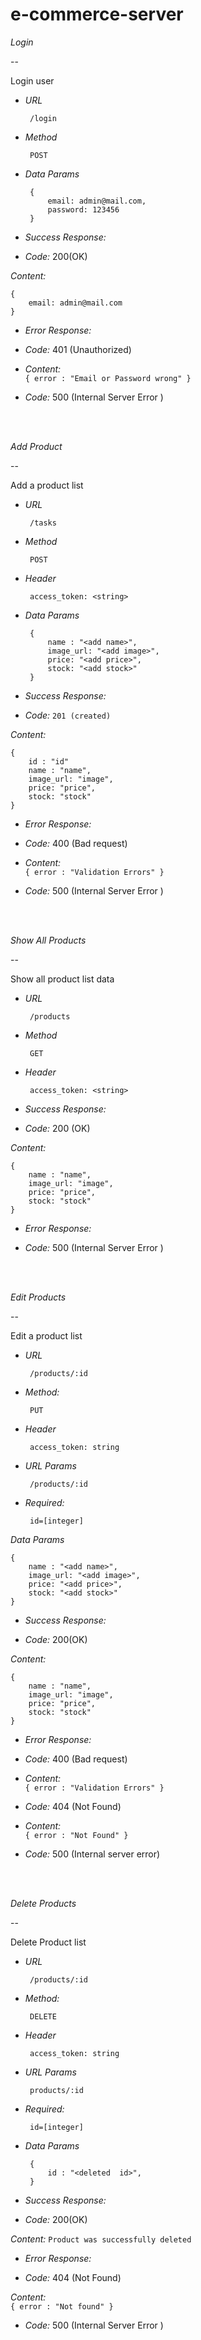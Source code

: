 # e-commerce-server

*Login*

--

  

Login user

  

  

*  *URL*

  

  

		/login

  

*  *Method*

  

  

		POST

  

  

*  *Data Params*

  
  
  

		{
			email: admin@mail.com,
			password: 123456
		}

  
  
  

*  *Success Response:*

  

  

*  *Code:* 
200(OK)

  

*Content:*

  
  

	{
		email: admin@mail.com
	}

  
  

  

*  *Error Response:*

  

  

*  *Code:* 
401 (Unauthorized)

  

  

*  *Content:*  
`{ error : "Email or Password wrong" }`

  

  

*  *Code:* 
500 (Internal Server Error )

  

<br>

<br>

  

*Add Product*

--

  

  

Add a product list

  

  

*  *URL*

  

  

		/tasks

  

  

  

*  *Method*

  

  

		POST

  

  

*  *Header*

  

		access_token: <string>

  

  

*  *Data Params*

  

  
  

		{
			name : "<add name>",
			image_url: "<add image>",
			price: "<add price>",
			stock: "<add stock>"
		}

  
  

  

*  *Success Response:*

  

  

*  *Code:* 
`201 (created)`

  

  

*Content:*

  
  


	{
		id : "id"
		name : "name",
		image_url: "image",
		price: "price",
		stock: "stock"
	}

  

  
  
  
  

  

*  *Error Response:*

  

  

*  *Code:* 
400 (Bad request)

  

  

*  *Content:*  
`{ error : "Validation Errors" }`

  

  

*  *Code:* 
500 (Internal Server Error )

  

<br>

<br>

  

  

*Show All Products*

--

  

  

Show all product list data

  

  

  

*  *URL*

  

  

		/products

  

  

  

*  *Method*

  

  

		GET

  

  

*  *Header*

  

		access_token: <string>

  

  

*  *Success Response:*

  

  

*  *Code:* 
200 (OK)

  

  

*Content:*

  
	{
		name : "name",
		image_url: "image",
		price: "price",
		stock: "stock"
	}
  

*  *Error Response:*

*  *Code:* 500 (Internal Server Error )

  

<br>
<br>

  

*Edit Products*

--

  

  

Edit a product list

  

  

*  *URL*

  

  
  

		/products/:id

  
  

  

  

*  *Method:*

  

  

  

		PUT

  

  

*  *Header*

  

		access_token: string

  

  

*  *URL Params*

  

		/products/:id

  
  
  

*  *Required:*

  

  
  

		id=[integer]

  
  

*Data Params*

	{
		name : "<add name>",
		image_url: "<add image>",
		price: "<add price>",
		stock: "<add stock>"
	}

-  *Success Response:*

  

  

-  *Code:* 
200(OK)

  

  

*Content:*

	{
		name : "name",
		image_url: "image",
		price: "price",
		stock: "stock"
	}


*  *Error Response:*
*  *Code:* 
400 (Bad request)
*  *Content:*  
`{ error : "Validation Errors" }`

  

  

*  *Code:* 
404 (Not Found)

  

  

*  *Content:*  
`{ error : "Not Found" }`

  

  

*  *Code:* 
500 (Internal server error)

  

<br>

<br>

  



*Delete Products*

--

  

Delete Product list

  

  

*  *URL*

  

		/products/:id

  
  

*  *Method:*

  

		DELETE

  

*  *Header*

  

		access_token: string

  

  

*  *URL Params*

  

		products/:id

  
  

*  *Required:*

  

		id=[integer]

  
  
  

*  *Data Params*

  

  

		{
			id : "<deleted  id>",
		}

  
  

  

  

*  *Success Response:*

  

  

*  *Code:* 
200(OK)

  

  

*Content:*
`Product was successfully deleted`
*  *Error Response:*

  

  

*  *Code:* 
404 (Not Found)

  

  

*Content:*  
`{ error : "Not found" }`

  

  

* *Code:* 
500 (Internal Server Error )